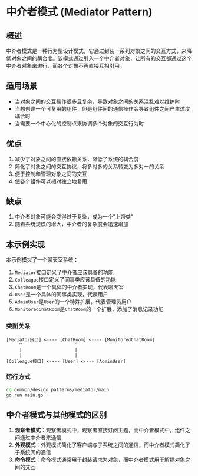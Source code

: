 # 中介者模式 (Mediator Pattern)

## 概述

中介者模式是一种行为型设计模式，它通过封装一系列对象之间的交互方式，来降低对象之间的耦合度。该模式通过引入一个中介者对象，让所有的交互都通过这个中介者对象来进行，而各个对象不再直接互相引用。

## 适用场景

- 当对象之间的交互操作很多且复杂，导致对象之间的关系混乱难以维护时
- 当想创建一个可复用的组件，但是组件间的通信操作会导致组件之间产生过度耦合时
- 当需要一个中心化的控制点来协调多个对象的交互行为时

## 优点

1. 减少了对象之间的直接依赖关系，降低了系统的耦合度
2. 简化了对象之间的交互协议，将多对多的关系转变为多对一的关系
3. 便于控制和管理对象之间的交互
4. 使各个组件可以相对独立地复用

## 缺点

1. 中介者对象可能会变得过于复杂，成为一个"上帝类"
2. 随着系统规模的增大，中介者的复杂度会迅速增加

## 本示例实现

本示例模拟了一个聊天室系统：

1. `Mediator`接口定义了中介者应该具备的功能
2. `Colleague`接口定义了同事类应该具备的功能
3. `ChatRoom`是一个具体的中介者实现，代表聊天室
4. `User`是一个具体的同事类实现，代表用户
5. `AdminUser`是`User`的一个特殊扩展，代表管理员用户
6. `MonitoredChatRoom`是`ChatRoom`的一个扩展，添加了消息记录功能

### 类图关系

```
[Mediator接口] <---- [ChatRoom] <---- [MonitoredChatRoom]
     ^                    ^
     |                    |
     |                    |
[Colleague接口] <---- [User] <---- [AdminUser]
```

### 运行方式

```bash
cd common/design_patterns/mediator/main
go run main.go
```

## 中介者模式与其他模式的区别

1. **观察者模式**：观察者模式中，观察者直接订阅主题，而中介者模式中，组件之间通过中介者来通信
2. **外观模式**：外观模式简化了客户端与子系统之间的通信，而中介者模式简化了子系统间的通信
3. **命令模式**：命令模式通常用于封装请求为对象，而中介者模式用于解耦对象之间的交互 